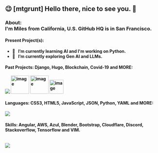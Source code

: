 ## 😉  [mtgrunt] Hello there, nice to see you.  👋

### About:<br /> <b>I'm Miles from California, U.S. GitHub HQ is in San Francisco. <br />

#### Present Project(s):
  - 🌱 &nbsp; I’m currently learning AI and I'm working on Python.
  - 🔭 &nbsp; I’m currently exploring Gen AI and LLMs.
#### Past Projects: Django, Hugo, Blockchain, Covid-19 and MORE:
  <img src="https://skillicons.dev/icons?i=django" />
  <img width="60" height="60" alt="image" src="https://github.com/user-attachments/assets/f9afee9c-02dd-4deb-ba82-57211d48d070" />
  <img width="60" height="60" alt="image" src="https://github.com/user-attachments/assets/057b99a8-b402-4dd3-8a79-a1f74b99b19a" />
  <img width="46" height="46" alt="image" src="https://github.com/user-attachments/assets/25968577-5934-4501-9d63-9a468de5e66f" /> &nbsp; 
<br />

#### Languages: CSS3, HTML5, JavaScript, JSON, Python, YAML and MORE:
  <a href="https://skillicons.dev">
    <img src="https://skillicons.dev/icons?i=css,html,js,py,nodejs,npm,postgres,sass,sqlite,yarn,bootstrap," />
  </a>
  
#### Skills: Angular, AWS, Azul, Blender, Bootstrap, Cloudflare, Discord, Stackoverflow, Tensorflow and VIM.
<br />    
  <a href="https://skillicons.dev">
    <img src="https://skillicons.dev/icons?i=angular,aws,azul,blender,cloudflare,discord,stackoverflow,tensorflow,vim," />
  </a>


